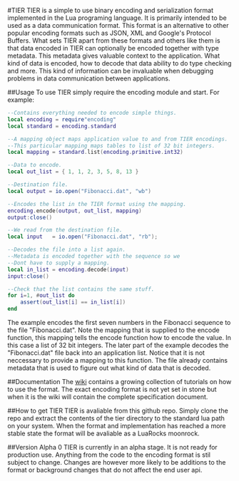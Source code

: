 #TIER
TIER is a simple to use binary encoding and serialization format implemented in the Lua programing language. It is primarily intended to be used as a data communication format. This format is an alternative to other popular encoding formats such as JSON, XML and Google's Protocol Buffers. What sets TIER apart from these formats and others like them is that data encoded in TIER can optionally be encoded together with type metadata. This metadata gives valuable context to the application. What kind of data is encoded, how to decode that data ability to do type checking and more. This kind of information can be invaluable when debugging problems in data communication between applications. 

##Usage
To use TIER simply require the encoding module and start. For example:
```lua
--Contains everything needed to encode simple things.
local encoding = require"encoding"
local standard = encoding.standard

--A mapping object maps application value to and from TIER encodings.
--This particular mapping maps tables to list of 32 bit integers. 
local mapping = standard.list(encoding.primitive.int32)

--Data to encode.
local out_list = { 1, 1, 2, 3, 5, 8, 13 } 

--Destination file. 
local output = io.open("Fibonacci.dat", "wb")

--Encodes the list in the TIER format using the mapping. 
encoding.encode(output, out_list, mapping)
output:close()

--We read from the destination file. 
local input   = io.open("Fibonacci.dat", "rb");

--Decodes the file into a list again.
--Metadata is encoded together with the sequence so we 
--Dont have to supply a mapping.
local in_list = encoding.decode(input)
input:close()

--Check that the list contains the same stuff.
for i=1, #out_list do
	assert(out_list[i] == in_list[i])
end
```
The example encodes the first seven numbers in the Fibonacci sequence to the file "Fibonacci.dat".
Note the mapping that is supplied to the encode function, this mapping tells the encode function how 
to encode the value. In this case a list of 32 bit integers. The later part of the example decodes the 
"Fibonacci.dat" file back into an application list. Notice that it is not neccessary to provide a mapping 
to this function. The file already contains metadata that is used to figure out what kind of data that is decoded. 

##Documentation
The [wiki](https://github.com/TheFlyingFiddle/GSOC-binformat/wiki) contains a growing collection of tutorials 
on how to use the format. The exact encoding format is not yet set in stone but when it is the wiki will contain the
complete specification document. 

##How to get TIER
TIER is avaliable from this github repo. Simply clone the repo and extract the contents of the tier directory
to the standard lua path on your system. When the format and implementation has reached a more stable state
the format will be avaliable as a LuaRocks moonrock. 

##Version Alpha 0
TIER is currently in an alpha stage. It is not ready for production use. Anything from the code to the 
encoding format is stil subject to change. Changes are however more likely to be additions to the 
format or background changes that do not affect the end user api.
